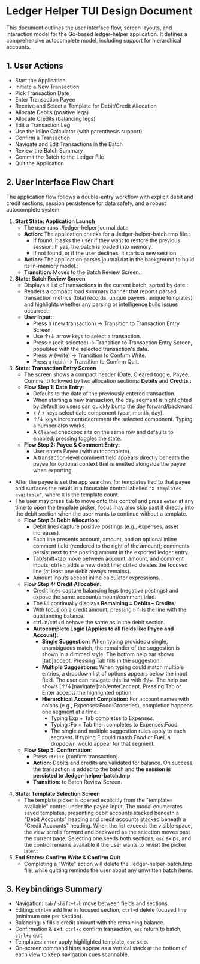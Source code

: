 # **Ledger Helper TUI Design Document**

This document outlines the user interface flow, screen layouts, and interaction model for the Go-based ledger-helper application. It defines a comprehensive autocomplete model, including support for hierarchical accounts.

## **1\. User Actions**

* Start the Application
* Initiate a New Transaction
* Pick Transaction Date
* Enter Transaction Payee
* Receive and Select a Template for Debit/Credit Allocation
* Allocate Debits (positive legs)
* Allocate Credits (balancing legs)
* Edit a Transaction Leg
* Use the Inline Calculator (with parenthesis support)
* Confirm a Transaction
* Navigate and Edit Transactions in the Batch
* Review the Batch Summary
* Commit the Batch to the Ledger File
* Quit the Application

## **2\. User Interface Flow Chart**

The application flow follows a double-entry workflow with explicit debit and credit sections, session persistence for data safety, and a robust autocomplete system.

1. **Start State: Application Launch**
   * The user runs ./ledger-helper journal.dat.:
   * **Action:** The application checks for a .ledger-helper-batch.tmp file.:
     * If found, it asks the user if they want to restore the previous session. If yes, the batch is loaded into memory.
     * If not found, or if the user declines, it starts a new session.
   * **Action:** The application parses journal.dat in the background to build its in-memory model.:
   * **Transition:** Moves to the Batch Review Screen.:
2. **State: Batch Review Screen**
   * Displays a list of transactions in the current batch, sorted by date.:
   * Renders a compact load summary banner that reports parsed transaction metrics (total records, unique payees, unique templates) and highlights whether any parsing or intelligence build issues occurred.:
   * **User Input:**:
     * Press n (new transaction) \-\> Transition to Transaction Entry Screen.
     * Use ↑/↓ arrow keys to select a transaction.
     * Press e (edit selected) \-\> Transition to Transaction Entry Screen, populated with the selected transaction's data.
     * Press w (write) \-\> Transition to Confirm Write.
     * Press q (quit) \-\> Transition to Confirm Quit.
3. **State: Transaction Entry Screen**
   * The screen shows a compact header (Date, Cleared toggle, Payee, Comment) followed by two allocation sections: **Debits** and **Credits**.:
   * **Flow Step 1: Date Entry**:
     * Defaults to the date of the previously entered transaction.
     * When starting a new transaction, the day segment is highlighted by default so users can quickly bump the day forward/backward.
     * ←/→ keys select date component (year, month, day).
     * ↑/↓ keys increment/decrement the selected component. Typing a number also works.
     * A `Cleared` checkbox sits on the same row and defaults to enabled; pressing <space> toggles the state.
   * **Flow Step 2: Payee & Comment Entry**:
     * User enters Payee (with autocomplete).
     * A transaction-level comment field appears directly beneath the payee for optional context that is emitted alongside the payee when exporting.
* After the payee is set the app searches for templates tied to that payee and surfaces the result in a focusable control labelled `“X templates available”`, where `X` is the template count.
* The user may press `tab` to move onto this control and press `enter` at any time to open the template picker; focus may also skip past it directly into the debit section when the user wants to continue without a template.
   * **Flow Step 3: Debit Allocation**:
     * Debit lines capture positive postings (e.g., expenses, asset increases).
     * Each line presents account, amount, and an optional inline comment field (rendered to the right of the amount); comments persist next to the posting amount in the exported ledger entry.
     * Tab/shift+tab move between account, amount, and comment inputs; ctrl+n adds a new debit line; ctrl+d deletes the focused line (at least one debit always remains).
     * Amount inputs accept inline calculator expressions.
   * **Flow Step 4: Credit Allocation**:
     * Credit lines capture balancing legs (negative postings) and expose the same account/amount/comment triad.
     * The UI continually displays **Remaining = Debits – Credits**.
     * With focus on a credit amount, pressing `b` fills the line with the outstanding balance.
     * ctrl+n/ctrl+d behave the same as in the debit section.
     * **Autocomplete Logic (Applies to all fields like Payee and Account):**
       * **Single Suggestion:** When typing provides a single, unambiguous match, the remainder of the suggestion is shown in a dimmed style. The bottom help bar shows [tab]accept. Pressing Tab fills in the suggestion.
       * **Multiple Suggestions:** When typing could match multiple entries, a dropdown list of options appears below the input field. The user can navigate this list with ↑/↓. The help bar shows [↑/↓]navigate [tab/enter]accept. Pressing Tab or Enter accepts the highlighted option.
       * **Hierarchical Account Completion:** For account names with colons (e.g., Expenses:Food:Groceries), completion happens one segment at a time.
         * Typing Exp + Tab completes to Expenses.
         * Typing :Fo + Tab then completes to Expenses:Food.
         * The single and multiple suggestion rules apply to each segment. If typing F could match Food or Fuel, a dropdown would appear for that segment.
   * **Flow Step 5: Confirmation**:
     * Press `ctrl+c` (confirm transaction).
     * **Action:** Debits and credits are validated for balance. On success, the transaction is added to the batch and **the session is persisted to .ledger-helper-batch.tmp**.
     * **Transition:** to Batch Review Screen.
4. **State: Template Selection Screen**
   * The template picker is opened explicitly from the "templates available" control under the payee input. The modal enumerates saved templates, presenting debit accounts stacked beneath a "Debit Accounts" heading and credit accounts stacked beneath a "Credit Accounts" heading. When the list exceeds the visible space, the view scrolls forward and backward as the selection moves past the current page. Selecting one seeds both sections; `esc` skips, and the control remains available if the user wants to revisit the picker later.:
5. **End States: Confirm Write & Confirm Quit**
   * Completing a "Write" action will delete the .ledger-helper-batch.tmp file, while quitting reminds the user about any unwritten batch items.

## **3\. Keybindings Summary**

* Navigation: `tab` / `shift+tab` move between fields and sections.
* Editing: `ctrl+n` add line in focused section, `ctrl+d` delete focused line (minimum one per section).
* Balancing: `b` fills a credit amount with the remaining balance.
* Confirmation & exit: `ctrl+c` confirm transaction, `esc` return to batch, `ctrl+q` quit.
* Templates: `enter` apply highlighted template, `esc` skip.
* On-screen command hints appear as a vertical stack at the bottom of each view to keep navigation cues scannable.
